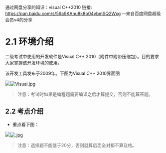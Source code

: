 通过网盘分享的知识：visual C++2010
链接: https://pan.baidu.com/s/59a9KAnu8k8o04vbmSQ2Wxg
--来自百度网盘超级会员v4的分享

# 2.1 环境介绍

二级考试中使用的开发软件是Visual C++ 2010（附件中附带压缩包）。目的要求大家掌握该开发环境的使用。

该开发工具发布于2009年。下图为Visual C++ 2010界面图

![](file:///D:/%E5%B7%A5%E4%BD%9C%E8%B5%84%E6%96%99/%E4%BA%8C%E7%BA%A7C%E8%AF%AD%E8%A8%80%E7%A8%8B%E5%BA%8F%E8%AE%BE%E8%AE%A1/%E8%AF%BE%E4%BB%B6%E5%9B%BE%E7%89%87/Visual%20%E7%95%8C%E9%9D%A2.jpg?lastModify=1636967592)![Visual.jpg](https://fynotefile.oss-cn-zhangjiakou.aliyuncs.com/fynote/2046/1636961200000/22b9920732814cb0a9899207e932f428.jpg)

> 注意：考试时如果是编程题需要编译之后才算提交，否则不能算答题。

## 2.2 考点介绍

* 重点看下图：

![](file:///D:/%E5%B7%A5%E4%BD%9C%E8%B5%84%E6%96%99/%E4%BA%8C%E7%BA%A7C%E8%AF%AD%E8%A8%80%E7%A8%8B%E5%BA%8F%E8%AE%BE%E8%AE%A1/%E8%AF%BE%E4%BB%B6%E5%9B%BE%E7%89%87/%E4%BA%8C%E7%BA%A7%E8%80%83%E8%AF%95%E8%80%83%E7%82%B9%E5%88%86%E5%B8%83.jpg?lastModify=1636967592)![.jpg](https://fynotefile.oss-cn-zhangjiakou.aliyuncs.com/fynote/2046/1636961200000/0486caf28e684f398b6b4cd373ea32b7.jpg)

> 注意：选择题不能低于20分，否则就算后面全对都不算及格。
